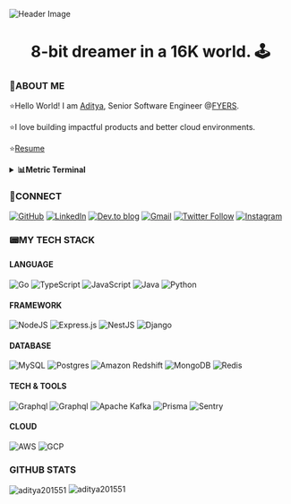 ![Header Image](https://i.imgur.com/qMV6ga5.gif)

<h1  align="center">8-bit dreamer in a 16K world. 🕹️</h1>

### **👾ABOUT ME**

⭐Hello World! I am [Aditya](https://www.linkedin.com/in/aaditya-raaj/), Senior Software Engineer @[FYERS](https://www.fyers.in/).

⭐I love building impactful products and better cloud environments.

⭐<a href="https://drive.google.com/file/d/1GIdT15tgZmvTgpxjTpd_GX3E80F-JS_3/view?usp=sharing" target="_blank">Resume</a>

<p>

<details>

<summary><b>📊Metric Terminal</b></summary>

![Metrics](https://metrics.lecoq.io/aditya201551?template=terminal&isocalendar=1&languages=1&lines=1&habits=1&introduction=1&base=header%2C%20activity%2C%20community%2C%20repositories%2C%20metadata&base.indepth=false&base.hireable=false&base.skip=false&isocalendar=false&isocalendar.duration=half-year&languages=false&languages.ignored=html&languages.limit=8&languages.threshold=0%25&languages.other=false&languages.colors=github&languages.sections=most-used&languages.indepth=false&languages.analysis.timeout=15&languages.analysis.timeout.repositories=7.5&languages.categories=markup%2C%20programming&languages.recent.categories=markup%2C%20programming&languages.recent.load=300&languages.recent.days=14&lines=false&lines.sections=base&lines.repositories.limit=4&lines.history.limit=1&habits=false&habits.from=200&habits.days=14&habits.facts=true&habits.charts=false&habits.charts.type=classic&habits.trim=false&habits.languages.limit=8&habits.languages.threshold=0%25&introduction=false&introduction.title=true&config.timezone=Asia%2FCalcutta)

</details>

</p>

### **🔗CONNECT**

[![GitHub](https://img.shields.io/badge/github-%23121011.svg?style=for-the-badge&logo=github&logoColor=white)](https://github.com/aditya201551/?tab=follow) [![LinkedIn](https://img.shields.io/badge/linkedin-%230077B5.svg?style=for-the-badge&logo=linkedin&logoColor=white)](https://www.linkedin.com/in/aaditya-raaj/) [![Dev.to blog](https://img.shields.io/badge/dev.to-0A0A0A?style=for-the-badge&logo=dev.to&logoColor=white)](https://dev.to/crispywrecker) [![Gmail](https://img.shields.io/badge/Gmail-D14836?style=for-the-badge&logo=gmail&logoColor=white)](mailto:aditya250621@gmaail.com) [![Twitter Follow](https://img.shields.io/twitter/follow/CrispyWrecker?style=social)](https://twitter.com/intent/follow?screen_name=CrispyWrecker) [![Instagram](https://img.shields.io/badge/Instagram-%23E4405F.svg?style=for-the-badge&logo=Instagram&logoColor=white)](https://www.instagram.com/_crispywrecker_/)

### 📟MY TECH STACK

#### LANGUAGE

![Go](https://img.shields.io/badge/go-%2300ADD8.svg?style=for-the-badge&logo=go&logoColor=white) ![TypeScript](https://img.shields.io/badge/typescript-%23007ACC.svg?style=for-the-badge&logo=typescript&logoColor=white) ![JavaScript](https://img.shields.io/badge/javascript-%23323330.svg?style=for-the-badge&logo=javascript&logoColor=%23F7DF1E) ![Java](https://img.shields.io/badge/java-%23ED8B00.svg?style=for-the-badge&logo=openjdk&logoColor=white) ![Python](https://img.shields.io/badge/python-3670A0?style=for-the-badge&logo=python&logoColor=ffdd54)

#### FRAMEWORK

![NodeJS](https://img.shields.io/badge/Node.js-339933.svg?style=for-the-badge&logo=nodedotjs&logoColor=white) ![Express.js](https://img.shields.io/badge/Express-000000.svg?style=for-the-badge&logo=Express&logoColor=white) ![NestJS](https://img.shields.io/badge/nestjs-%23E0234E.svg?style=for-the-badge&logo=nestjs&logoColor=white) ![Django](https://img.shields.io/badge/django-%23092E20.svg?style=for-the-badge&logo=django&logoColor=white)

#### DATABASE

![MySQL](https://img.shields.io/badge/MySQL-005C84?style=for-the-badge&logo=mysql&logoColor=white) ![Postgres](https://img.shields.io/badge/postgres-%23316192.svg?style=for-the-badge&logo=postgresql&logoColor=white) ![Amazon Redshift](https://img.shields.io/badge/Amazon%20Redshift-8C4FFF.svg?style=for-the-badge&logo=Amazon-Redshift&logoColor=white) ![MongoDB](https://img.shields.io/badge/MongoDB-47A248.svg?style=for-the-badge&logo=MongoDB&logoColor=white) ![Redis](https://img.shields.io/badge/Redis-DC382D.svg?style=for-the-badge&logo=Redis&logoColor=white)

#### TECH & TOOLS

![Graphql](https://img.shields.io/badge/GraphQL-E10098.svg?style=for-the-badge&logo=GraphQL&logoColor=white) ![Graphql](https://img.shields.io/badge/Docker-2496ED.svg?style=for-the-badge&logo=Docker&logoColor=white) ![Apache Kafka](https://img.shields.io/badge/Apache%20Kafka-000?style=for-the-badge&logo=apachekafka) ![Prisma](https://img.shields.io/badge/Prisma-2D3748.svg?style=for-the-badge&logo=Prisma&logoColor=white) ![Sentry](https://img.shields.io/badge/Sentry-362D59.svg?style=for-the-badge&logo=Sentry&logoColor=white)

#### CLOUD

![AWS](https://img.shields.io/badge/Amazon%20AWS-232F3E.svg?style=for-the-badge&logo=Amazon-AWS&logoColor=white) ![GCP](https://img.shields.io/badge/Google%20Cloud-4285F4.svg?style=for-the-badge&logo=Google-Cloud&logoColor=white)

### GITHUB STATS

<img  align="center"  src="https://github-readme-streak-stats.herokuapp.com/?user=aditya201551&"  alt="aditya201551"  />

<img  src="https://github-readme-stats.vercel.app/api?username=aditya201551&show_icons=true&theme=onedark&locale=en"  alt="aditya201551"  />
